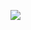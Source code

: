 [![](https://jitpack.io/v/Gaming987/HypixelDragon.svg)](https://jitpack.io/#Gaming987/HypixelDragon)
